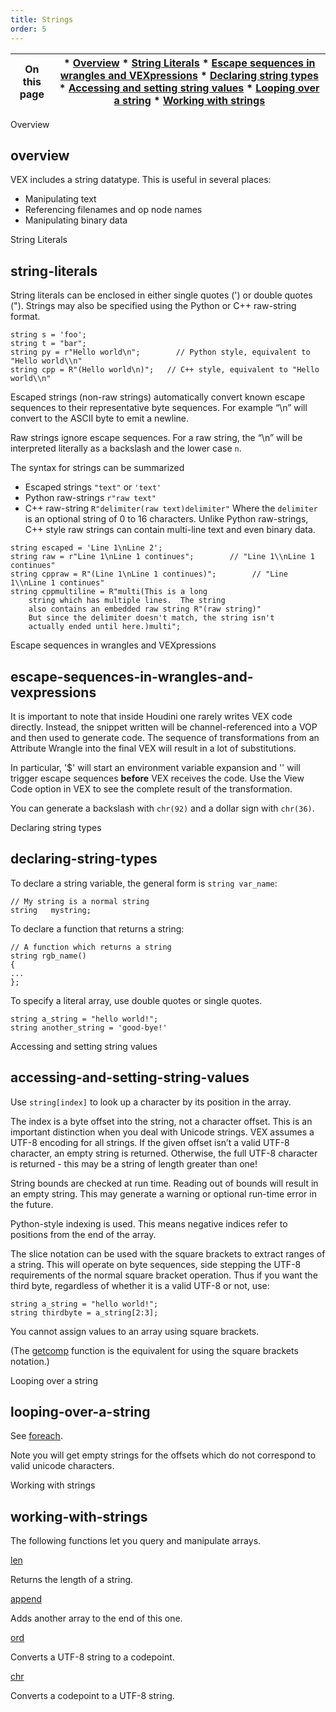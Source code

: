 ```yaml
---
title: Strings
order: 5
---
```

| On this page | * [Overview](#overview) * [String Literals](#string-literals) * [Escape sequences in wrangles and VEXpressions](#escape-sequences-in-wrangles-and-vexpressions) * [Declaring string types](#declaring-string-types) * [Accessing and setting string values](#accessing-and-setting-string-values) * [Looping over a string](#looping-over-a-string) * [Working with strings](#working-with-strings) |
| --- | --- |

Overview

## overview

VEX includes a string datatype. This is useful in several places:

- Manipulating text
- Referencing filenames and op node names
- Manipulating binary data

String Literals

## string-literals

String literals can be enclosed in either single quotes (') or double quotes ("). Strings may also be specified using the Python or C++ raw-string format.

```vex
string s = 'foo';
string t = "bar";
string py = r"Hello world\n";        // Python style, equivalent to "Hello world\\n"
string cpp = R"(Hello world\n)";   // C++ style, equivalent to "Hello world\\n"

```

Escaped strings (non-raw strings) automatically convert known escape sequences
to their representative byte sequences. For example “\\n” will convert to the
ASCII byte to emit a newline.

Raw strings ignore escape sequences. For a raw string, the “\\n” will be
interpreted literally as a backslash and the lower case `n`.

The syntax for strings can be summarized

- Escaped strings `"text"` or `'text'`
- Python raw-strings `r"raw text"`
- C++ raw-string `R"delimiter(raw text)delimiter"`
  Where the `delimiter` is an optional string of 0 to 16 characters. Unlike
  Python raw-strings, C++ style raw strings can contain multi-line text and
  even binary data.

```vex
string escaped = 'Line 1\nLine 2';
string raw = r"Line 1\nLine 1 continues";        // "Line 1\\nLine 1 continues"
string cppraw = R"(Line 1\nLine 1 continues)";        // "Line 1\\nLine 1 continues"
string cppmultiline = R"multi(This is a long
    string which has multiple lines.  The string
    also contains an embedded raw string R"(raw string)"
    But since the delimiter doesn't match, the string isn't
    actually ended until here.)multi";

```

Escape sequences in wrangles and VEXpressions

## escape-sequences-in-wrangles-and-vexpressions

It is important to note that inside Houdini one rarely writes VEX code
directly. Instead, the snippet written will be channel-referenced into
a VOP and then used to generate code. The sequence of transformations
from an Attribute Wrangle into the final VEX will result in a lot of
substitutions.

In particular, '$' will start an environment variable expansion and ''
will trigger escape sequences **before** VEX receives the code. Use the
View Code option in VEX to see the complete result of the transformation.

You can generate a backslash with `chr(92)` and a dollar sign with
`chr(36)`.

Declaring string types

## declaring-string-types

To declare a string variable, the general form is
`string var_name`:

```vex
// My string is a normal string
string   mystring;

```

To declare a function that returns a string:

```vex
// A function which returns a string
string rgb_name()
{
...
};    

```

To specify a literal array, use double quotes or single quotes.

```vex
string a_string = "hello world!";
string another_string = 'good-bye!'

```

Accessing and setting string values

## accessing-and-setting-string-values

Use `string[index]` to look up a character by its position in the
array.

The index is a byte offset into the string, not a character offset. This is an
important distinction when you deal with Unicode strings. VEX assumes a UTF-8
encoding for all strings. If the given offset isn’t a valid UTF-8 character,
an empty string is returned. Otherwise, the full UTF-8 character is returned -
this may be a string of length greater than one!

String bounds are checked at run time. Reading out of bounds will result in an
empty string. This may generate a warning or optional run-time error in the
future.

Python-style indexing is used. This means negative indices refer to positions
from the end of the array.

The slice notation can be used with the square brackets to extract ranges of a
string. This will operate on byte sequences, side stepping the UTF-8
requirements of the normal square bracket operation. Thus if you want the
third byte, regardless of whether it is a valid UTF-8 or not, use:

```vex
string a_string = "hello world!";
string thirdbyte = a_string[2:3];

```

You cannot assign values to an array using square brackets.

(The [getcomp](functions/getcomp.html "Extracts a single component of a vector type, matrix type, or array.") function is the equivalent for using
the square brackets notation.)

Looping over a string

## looping-over-a-string

See [foreach](functions/foreach.html "Loops over the items in an array, with optional enumeration.").

Note you will get empty strings for the offsets which do not correspond to valid unicode characters.

Working with strings

## working-with-strings

The following functions let you query and manipulate arrays.

[len](functions/len.html "Returns the length of an array.")

Returns the length of a string.

[append](functions/append.html "Adds an item to an array or string.")

Adds another array to the end of this one.

[ord](functions/ord.html "Converts an UTF8 string into a codepoint.")

Converts a UTF-8 string to a codepoint.

[chr](functions/chr.html "Converts an unicode codepoint to a UTF8 string.")

Converts a codepoint to a UTF-8 string.
